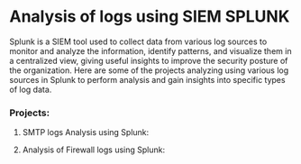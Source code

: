 # Analysis of logs using SIEM SPLUNK
Splunk is a SIEM tool used to collect data from various log sources to monitor and analyze the information, identify patterns, and visualize them in a centralized view, giving useful insights to improve the security posture of the organization. Here are some of the projects analyzing using various log sources in Splunk to perform analysis and gain insights into specific types of log data.

### Projects:
1. SMTP logs Analysis using Splunk:

2. Analysis of Firewall logs using Splunk:

